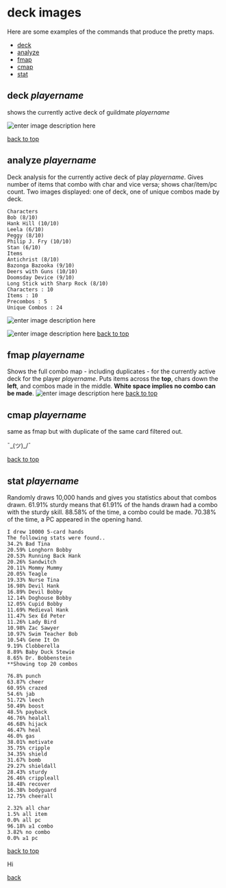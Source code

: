 # deck images<a name="top"></a>

Here are some examples of the commands that produce the pretty maps.
* [deck](#deck)
* [analyze](#analyze)
* [fmap](#fmap)
* [cmap](#cmap)
* [stat](#stat)

## deck _playername_<a name="deck"></a>

shows the currently active deck of guildmate _playername_

![enter image description here](https://i.imgur.com/zblzoSy.png)

[back to top](#top)

## analyze _playername_<a name="analyze"></a>

Deck analysis for the currently active deck of play _playername_. Gives number of items that combo with char and vice versa; shows char/item/pc count. Two images displayed: one of deck, one of unique combos made by deck.

    Characters
    Bob (8/10)
    Hank Hill (10/10)
    Leela (6/10)
    Peggy (8/10)
    Philip J. Fry (10/10)
    Stan (6/10)
    Items
    Antichrist (8/10)
    Bazonga Bazooka (9/10)
    Deers with Guns (10/10)
    Doomsday Device (9/10)
    Long Stick with Sharp Rock (8/10)
    Characters : 10
    Items : 10
    Precombos : 5
    Unique Combos : 24
   
   ![enter image description here](https://i.imgur.com/tnzfbHU.png)
   
![enter image description here](https://i.imgur.com/OSSi7nv.png)
[back to top](#top)

## fmap _playername_<a name="fmap"></a>

Shows the full combo map - including duplicates - for the currently active deck for the player _playername_. Puts items across the **top**, chars down the **left**, and combos made in the middle. **White space implies no combo can be made**.
![enter image description here](https://i.imgur.com/OJxRPbf.png)
[back to top](#top)

## cmap _playername_<a name="cmap"></a>

same as fmap but with duplicate of the same card filtered out.

¯\_(ツ)_/¯

[back to top](#top)

## stat _playername_<a name="stat"></a>

Randomly draws 10,000 hands and gives you statistics about that combos drawn. 61.91% sturdy means that 61.91% of the hands drawn had a combo with the sturdy skill. 88.58% of the time, a combo could be made. 70.38% of the time, a PC appeared in the opening hand.

    I drew 10000 5-card hands
    The following stats were found..
    34.2% Bad Tina
    20.59% Longhorn Bobby
    20.53% Running Back Hank
    20.26% Sandwitch
    20.11% Mommy Mummy
    20.05% Teagle
    19.33% Nurse Tina
    16.98% Devil Hank
    16.89% Devil Bobby
    12.14% Doghouse Bobby
    12.05% Cupid Bobby
    11.69% Medieval Hank
    11.47% Sex Ed Peter
    11.26% Lady Bird
    10.98% Zac Sawyer
    10.97% Swim Teacher Bob
    10.54% Gene It On
    9.19% Clobberella
    8.89% Baby Duck Stewie
    8.65% Dr. Bobbenstein
    **Showing top 20 combos
    
    76.8% punch
    63.87% cheer
    60.95% crazed
    54.6% jab
    51.72% leech
    50.49% boost
    48.5% payback
    46.76% healall
    46.68% hijack
    46.47% heal
    46.0% gas
    38.01% motivate
    35.75% cripple
    34.35% shield
    31.67% bomb
    29.27% shieldall
    28.43% sturdy
    26.46% crippleall
    18.48% recover
    16.38% bodyguard
    12.75% cheerall
    
    2.32% all char
    1.5% all item
    0.0% all pc
    96.18% ≥1 combo
    3.82% no combo
    0.0% ≥1 pc

[back to top](#top)

Hi 

[back](index)

<!--stackedit_data:
eyJoaXN0b3J5IjpbNTU2NDg3NTQ1LC0xNjU1MTA4NzE0LC03ND
Q1Mjc4OTZdfQ==
-->